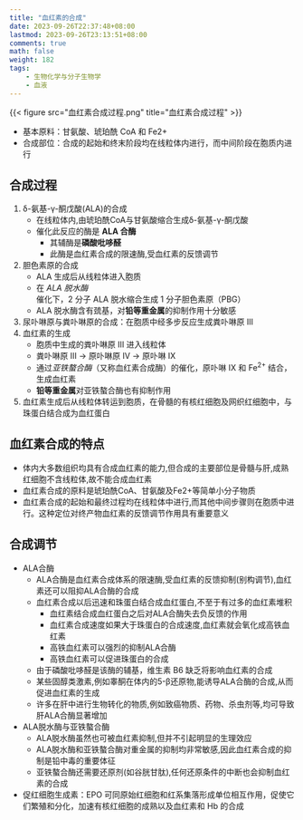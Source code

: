 ```yaml
---
title: "血红素的合成"
date: 2023-09-26T22:37:48+08:00
lastmod: 2023-09-26T23:13:51+08:00
comments: true
math: false
weight: 182
tags:
    - 生物化学与分子生物学
    - 血液
---
```


{{< figure src="血红素合成过程.png" title="血红素合成过程" >}}

- 基本原料：甘氨酸、琥珀酰 CoA 和 Fe2+
- 合成部位：合成的起始和终末阶段均在线粒体内进行，而中间阶段在胞质内进行

<!--more-->

## 合成过程

1. δ-氨基-γ-酮戊酸(ALA)的合成
    - 在线粒体内,由琥珀酰CoA与甘氨酸缩合生成δ-氨基-γ-酮戊酸
    - 催化此反应的酶是 **ALA 合酶**
        - 其辅酶是**磷酸吡哆醛**
        - 此酶是血红素合成的限速酶,受血红素的反馈调节
2. 胆色素原的合成
    - ALA 生成后从线粒体进入胞质
    - 在 *ALA 脱水酶*催化下，2 分子 ALA 脱水缩合生成 1 分子胆色素原（PBG）
    - ALA 脱水酶含有巯基，对**铅等重金属**的抑制作用十分敏感
3. 尿卟啉原与粪卟啉原的合成：在胞质中经多步反应生成粪卟啉原 Ⅲ
4. 血红素的生成
    - 胞质中生成的粪卟啉原 Ⅲ 进入线粒体
    - 粪卟啉原 Ⅲ → 原卟啉原 Ⅳ → 原卟啉 Ⅸ
    - 通过*亚铁螯合酶*（又称血红素合成酶）的催化，原卟啉 Ⅸ 和 Fe<sup>2+</sup> 结合，生成血红素
    - **铅等重金属**对亚铁螯合酶也有抑制作用
5. 血红素生成后从线粒体转运到胞质，在骨髓的有核红细胞及网织红细胞中，与珠蛋白结合成为血红蛋白

## 血红素合成的特点

- 体内大多数组织均具有合成血红素的能力,但合成的主要部位是骨髓与肝,成熟红细胞不含线粒体,故不能合成血红素
- 血红素合成的原料是琥珀酰CoA、甘氨酸及Fe2+等简单小分子物质
- 血红素合成的起始和最终过程均在线粒体中进行,而其他中间步骤则在胞质中进行。这种定位对终产物血红素的反馈调节作用具有重要意义

## 合成调节

- ALA合酶
    - ALA合酶是血红素合成体系的限速酶,受血红素的反馈抑制(别构调节),血红素还可以阻抑ALA合酶的合成
    - 血红素合成以后迅速和珠蛋白结合成血红蛋白,不至于有过多的血红素堆积
        - 血红素结合成血红蛋白之后对ALA合酶失去负反馈的作用
        - 血红素合成速度如果大于珠蛋白的合成速度,血红素就会氧化成高铁血红素
        - 高铁血红素可以强烈的抑制ALA合酶
        - 高铁血红素可以促进珠蛋白的合成
    - 由于磷酸吡哆醛是该酶的辅基，维生素 B6 缺乏将影响血红素的合成
    - 某些固醇类激素,例如睾酮在体内的5-β还原物,能诱导ALA合酶的合成,从而促进血红素的生成
    - 许多在肝中进行生物转化的物质,例如致癌物质、药物、杀虫剂等,均可导致肝ALA合酶显著增加
- ALA脱水酶与亚铁螯合酶
    - ALA脱水酶虽然也可被血红素抑制,但并不引起明显的生理效应
    - ALA脱水酶和亚铁螯合酶对重金属的抑制均非常敏感,因此血红素合成的抑制是铅中毒的重要体征
    - 亚铁螯合酶还需要还原剂(如谷胱甘肽),任何还原条件的中断也会抑制血红素的合成
- 促红细胞生成素：EPO 可同原始红细胞和红系集落形成单位相互作用，促使它们繁殖和分化，加速有核红细胞的成熟以及血红素和 Hb 的合成

